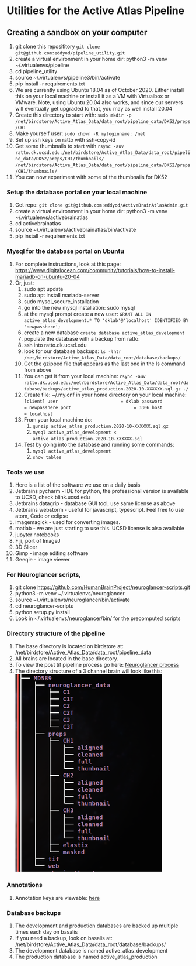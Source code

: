 # Utilities for the Active Atlas Pipeline
## Creating a sandbox on your computer
1. git clone this reposititory `git clone git@github.com:eddyod/pipeline_utility.git`
1. create a virtual environment in your home dir: python3 -m venv ~/.virtualenvs/pipeline
1. cd pipeline_utility
1. source ~/.virtualenvs/pipeline3/bin/activate
1. pip install -r requirements.txt
1. We are currently using Ubuntu 18.04 as of October 2020. Either install this on your local machine or install it
as a VM with Virtualbox or VMware. Note, using Ubuntu 20.04 also works, and since our servers will eventually 
get upgraded to that, you may as well install 20.04 
1. Create this directory to start with: `sudo mkdir -p /net/birdstore/Active_Atlas_Data/data_root/pipeline_data/DK52/preps/CH1` 
1. Make yourself user: `sudo chown -R myloginname: /net`
1. Set up ssh keys on ratto with ssh-copy-id
1. Get some thumbnails to start with 
`rsync -auv ratto.dk.ucsd.edu:/net/birdstore/Active_Atlas_Data/data_root/pipeline_data/DK52/preps/CH1/thumbnails/ 
/net/birdstore/Active_Atlas_Data/data_root/pipeline_data/DK52/preps/CH1/thumbnails/`
1. You can now experiment with some of the thumbnails for DK52
### Setup the database portal on your local machine
1. Get repo: `git clone git@github.com:eddyod/ActiveBrainAtlasAdmin.git`
1. create a virtual environment in your home dir: python3 -m venv ~/.virtualenvs/activebrainatlas
1. cd activebrainatlas
1. source ~/.virtualenvs/activebrainatlas/bin/activate
1. pip install -r requirements.txt
### Mysql for the database portal on Ubuntu
1. For complete instructions, look at this page: https://www.digitalocean.com/community/tutorials/how-to-install-mariadb-on-ubuntu-20-04
1. Or, just:
    1. sudo apt update
    1. sudo apt install mariadb-server
    1. sudo mysql_secure_installation
    1. go into the new mysql installation: sudo mysql
    1. at the mysql prompt create a new user: `GRANT ALL ON active_atlas_development.* TO 'dklab'@'localhost' IDENTIFIED BY 'newpasshere';`
    1. create a new database `create database active_atlas_development`
    1. populate the database with a backup from ratto:
    1. ssh into ratto.dk.ucsd.edu
    1. look for our database backups: `ls -lhtr /net/birdstore/Active_Atlas_Data/data_root/database/backups/`
    1. Get the gzipped file that appears as the last one in the ls command from above
    1. You can get it from your local machine: 
    `rsync -auv ratto.dk.ucsd.edu:/net/birdstore/Active_Atlas_Data/data_root/database/backups/active_atlas_production.2020-10-XXXXXX.sql.gz ./`
    1. Create file: ~/.my.cnf in your home directory on your local machine:
    `[client]
    user						= dklab
    password					= newpasshere
    port						= 3306
    host						= localhost`
    1. From your local machine do: 
        1. `gunzip active_atlas_production.2020-10-XXXXXX.sql.gz`
        1. `mysql active_atlas_development < active_atlas_production.2020-10-XXXXXX.sql`
    1. Test by going into the database and running some commands:
        1. `mysql active_atlas_development`
        2. `show tables`
### Tools we use
1. Here is a list of the software we use on a daily basis
1. Jetbrains pycharm - IDE for python, the professional version is available to UCSD, check blink.ucsd.edu
1. Jetbrains datagrip - database GUI tool, use same license as above
1. Jetbrains webstorm - useful for javascript, typescript. Feel free to use atom, Code or eclipse
1. imagemagick - used for converting images.
1. matlab - we are just starting to use this. UCSD license is also available
1. jupyter notebooks
1. Fiji, port of ImageJ
1. 3D Slicer 
1. Gimp - image editing software
1. Geeqie - image viewer

### For Neuroglancer scripts,
1. git clone https://github.com/HumanBrainProject/neuroglancer-scripts.git
2. python3 -m venv ~/.virtualenvs/neuroglancer
3. source ~/.virtualenvs/neuroglancer/bin/activate
4. cd neuroglancer-scripts
5. python setup.py install
6. Look in ~/.virtualenvs/neuroglancer/bin/ for the precomputed scripts
### Directory structure of the pipeline
1. The base directory is located on birdstore at: /net/birdstore/Active_Atlas_Data/data_root/pipeline_data
2. All brains are located in the base directory.
3. To view the post tif pipeline process go here: [Neuroglancer process](PROCESS.md)
4. The directory structure of a 3 channel brain will look like this:
![MD589](./docs/images/MD589.tree.png)
### Annotations
1. Annotation keys are viewable: [here](https://activebrainatlas.ucsd.edu/annotation-keys.html)
### Database backups
1. The development and production databases are backed up multiple times each day on basalis
1. If you need a backup, look on basalis at: /net/birdstore/Active_Atlas_Data/data_root/database/backups/
1. The development database is named active_atlas_development
1. The production database is named active_atlas_production

